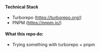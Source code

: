 #### Technical Stack
- Turborepo (https://turborepo.org/)
- PNPM (https://pnpm.io/)

#### What this repo do:
- Trying something with turborepo + pnpm
